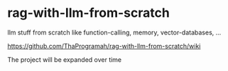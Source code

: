 # rag-with-llm-from-scratch
llm stuff from scratch like function-calling, memory, vector-databases, ... 

https://github.com/ThaProgramah/rag-with-llm-from-scratch/wiki

The project will be expanded over time
